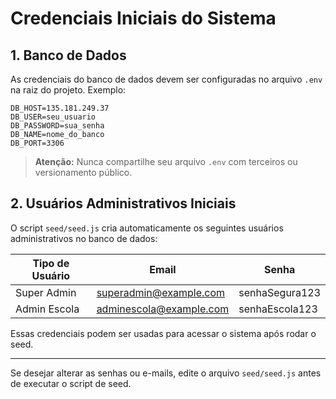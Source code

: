 # Credenciais Iniciais do Sistema

## 1. Banco de Dados
As credenciais do banco de dados devem ser configuradas no arquivo `.env` na raiz do projeto. Exemplo:

```
DB_HOST=135.181.249.37
DB_USER=seu_usuario
DB_PASSWORD=sua_senha
DB_NAME=nome_do_banco
DB_PORT=3306
```

> **Atenção:** Nunca compartilhe seu arquivo `.env` com terceiros ou versionamento público.

## 2. Usuários Administrativos Iniciais
O script `seed/seed.js` cria automaticamente os seguintes usuários administrativos no banco de dados:

| Tipo de Usuário | Email                      | Senha            |
|-----------------|---------------------------|------------------|
| Super Admin     | superadmin@example.com     | senhaSegura123   |
| Admin Escola    | adminescola@example.com    | senhaEscola123   |

Essas credenciais podem ser usadas para acessar o sistema após rodar o seed.

---

Se desejar alterar as senhas ou e-mails, edite o arquivo `seed/seed.js` antes de executar o script de seed. 